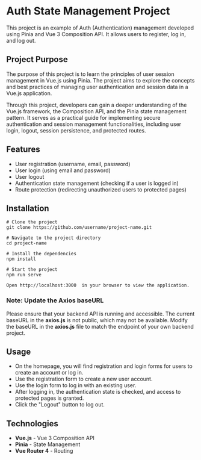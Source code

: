 # Auth State Management Project

This project is an example of Auth (Authentication) management developed using Pinia and Vue 3 Composition API. It allows users to register, log in, and log out.

## Project Purpose

The purpose of this project is to learn the principles of user session management in Vue.js using Pinia. The project aims to explore the concepts and best practices of managing user authentication and session data in a Vue.js application.

Through this project, developers can gain a deeper understanding of the Vue.js framework, the Composition API, and the Pinia state management pattern. It serves as a practical guide for implementing secure authentication and session management functionalities, including user login, logout, session persistence, and protected routes.


## Features

- User registration (username, email, password)
- User login (using email and password)
- User logout
- Authentication state management (checking if a user is logged in)
- Route protection (redirecting unauthorized users to protected pages)


## Installation

```
# Clone the project
git clone https://github.com/username/project-name.git

# Navigate to the project directory
cd project-name

# Install the dependencies
npm install

# Start the project
npm run serve

Open http://localhost:3000  in your browser to view the application.

```
### Note: Update the Axios baseURL
Please ensure that your backend API is running and accessible. The current baseURL in the __axios.js__ is not public, which may not be available. Modify the baseURL in the __axios.js__ file to match the endpoint of your own backend project.

## Usage

- On the homepage, you will find registration and login forms for users to create an account or log in.
- Use the registration form to create a new user account.
- Use the login form to log in with an existing user.
- After logging in, the authentication state is checked, and access to protected pages is granted.
- Click the "Logout" button to log out.

## Technologies

- __Vue.js__ - Vue 3 Composition API
- __Pinia__ - State Management
- __Vue Router 4__ - Routing

